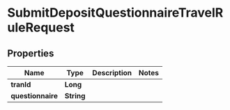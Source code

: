 

# SubmitDepositQuestionnaireTravelRuleRequest


## Properties

| Name | Type | Description | Notes |
|------------ | ------------- | ------------- | -------------|
|**tranId** | **Long** |  |  |
|**questionnaire** | **String** |  |  |




